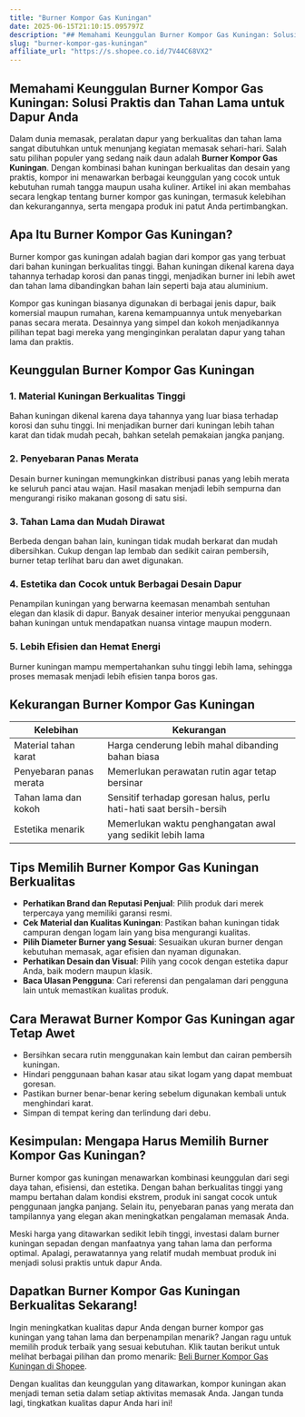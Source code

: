 ```yaml
---
title: "Burner Kompor Gas Kuningan"
date: 2025-06-15T21:10:15.095797Z
description: "## Memahami Keunggulan Burner Kompor Gas Kuningan: Solusi Praktis dan Tahan Lama untuk Dapur Anda..."
slug: "burner-kompor-gas-kuningan"
affiliate_url: "https://s.shopee.co.id/7V44C68VX2"
---
```

## Memahami Keunggulan Burner Kompor Gas Kuningan: Solusi Praktis dan Tahan Lama untuk Dapur Anda

Dalam dunia memasak, peralatan dapur yang berkualitas dan tahan lama sangat dibutuhkan untuk menunjang kegiatan memasak sehari-hari. Salah satu pilihan populer yang sedang naik daun adalah **Burner Kompor Gas Kuningan**. Dengan kombinasi bahan kuningan berkualitas dan desain yang praktis, kompor ini menawarkan berbagai keunggulan yang cocok untuk kebutuhan rumah tangga maupun usaha kuliner. Artikel ini akan membahas secara lengkap tentang burner kompor gas kuningan, termasuk kelebihan dan kekurangannya, serta mengapa produk ini patut Anda pertimbangkan.

## Apa Itu Burner Kompor Gas Kuningan?

Burner kompor gas kuningan adalah bagian dari kompor gas yang terbuat dari bahan kuningan berkualitas tinggi. Bahan kuningan dikenal karena daya tahannya terhadap korosi dan panas tinggi, menjadikan burner ini lebih awet dan tahan lama dibandingkan bahan lain seperti baja atau aluminium.

Kompor gas kuningan biasanya digunakan di berbagai jenis dapur, baik komersial maupun rumahan, karena kemampuannya untuk menyebarkan panas secara merata. Desainnya yang simpel dan kokoh menjadikannya pilihan tepat bagi mereka yang menginginkan peralatan dapur yang tahan lama dan praktis.

## Keunggulan Burner Kompor Gas Kuningan

### 1. Material Kuningan Berkualitas Tinggi

Bahan kuningan dikenal karena daya tahannya yang luar biasa terhadap korosi dan suhu tinggi. Ini menjadikan burner dari kuningan lebih tahan karat dan tidak mudah pecah, bahkan setelah pemakaian jangka panjang.

### 2. Penyebaran Panas Merata

Desain burner kuningan memungkinkan distribusi panas yang lebih merata ke seluruh panci atau wajan. Hasil masakan menjadi lebih sempurna dan mengurangi risiko makanan gosong di satu sisi.

### 3. Tahan Lama dan Mudah Dirawat

Berbeda dengan bahan lain, kuningan tidak mudah berkarat dan mudah dibersihkan. Cukup dengan lap lembab dan sedikit cairan pembersih, burner tetap terlihat baru dan awet digunakan.

### 4. Estetika dan Cocok untuk Berbagai Desain Dapur

Penampilan kuningan yang berwarna keemasan menambah sentuhan elegan dan klasik di dapur. Banyak desainer interior menyukai penggunaan bahan kuningan untuk mendapatkan nuansa vintage maupun modern.

### 5. Lebih Efisien dan Hemat Energi

Burner kuningan mampu mempertahankan suhu tinggi lebih lama, sehingga proses memasak menjadi lebih efisien tanpa boros gas.

## Kekurangan Burner Kompor Gas Kuningan

| Kelebihan | Kekurangan |
| --- | --- |
| Material tahan karat | Harga cenderung lebih mahal dibanding bahan biasa |
| Penyebaran panas merata | Memerlukan perawatan rutin agar tetap bersinar |
| Tahan lama dan kokoh | Sensitif terhadap goresan halus, perlu hati-hati saat bersih-bersih |
| Estetika menarik | Memerlukan waktu penghangatan awal yang sedikit lebih lama |

## Tips Memilih Burner Kompor Gas Kuningan Berkualitas

- **Perhatikan Brand dan Reputasi Penjual**: Pilih produk dari merek terpercaya yang memiliki garansi resmi.
- **Cek Material dan Kualitas Kuningan**: Pastikan bahan kuningan tidak campuran dengan logam lain yang bisa mengurangi kualitas.
- **Pilih Diameter Burner yang Sesuai**: Sesuaikan ukuran burner dengan kebutuhan memasak, agar efisien dan nyaman digunakan.
- **Perhatikan Desain dan Visual**: Pilih yang cocok dengan estetika dapur Anda, baik modern maupun klasik.
- **Baca Ulasan Pengguna**: Cari referensi dan pengalaman dari pengguna lain untuk memastikan kualitas produk.

## Cara Merawat Burner Kompor Gas Kuningan agar Tetap Awet

- Bersihkan secara rutin menggunakan kain lembut dan cairan pembersih kuningan.
- Hindari penggunaan bahan kasar atau sikat logam yang dapat membuat goresan.
- Pastikan burner benar-benar kering sebelum digunakan kembali untuk menghindari karat.
- Simpan di tempat kering dan terlindung dari debu.

## Kesimpulan: Mengapa Harus Memilih Burner Kompor Gas Kuningan?

Burner kompor gas kuningan menawarkan kombinasi keunggulan dari segi daya tahan, efisiensi, dan estetika. Dengan bahan berkualitas tinggi yang mampu bertahan dalam kondisi ekstrem, produk ini sangat cocok untuk penggunaan jangka panjang. Selain itu, penyebaran panas yang merata dan tampilannya yang elegan akan meningkatkan pengalaman memasak Anda.

Meski harga yang ditawarkan sedikit lebih tinggi, investasi dalam burner kuningan sepadan dengan manfaatnya yang tahan lama dan performa optimal. Apalagi, perawatannya yang relatif mudah membuat produk ini menjadi solusi praktis untuk dapur Anda.

## Dapatkan Burner Kompor Gas Kuningan Berkualitas Sekarang!

Ingin meningkatkan kualitas dapur Anda dengan burner kompor gas kuningan yang tahan lama dan berpenampilan menarik? Jangan ragu untuk memilih produk terbaik yang sesuai kebutuhan. Klik tautan berikut untuk melihat berbagai pilihan dan promo menarik: [Beli Burner Kompor Gas Kuningan di Shopee](https://s.shopee.co.id/7V44C68VX2).

Dengan kualitas dan keunggulan yang ditawarkan, kompor kuningan akan menjadi teman setia dalam setiap aktivitas memasak Anda. Jangan tunda lagi, tingkatkan kualitas dapur Anda hari ini!
